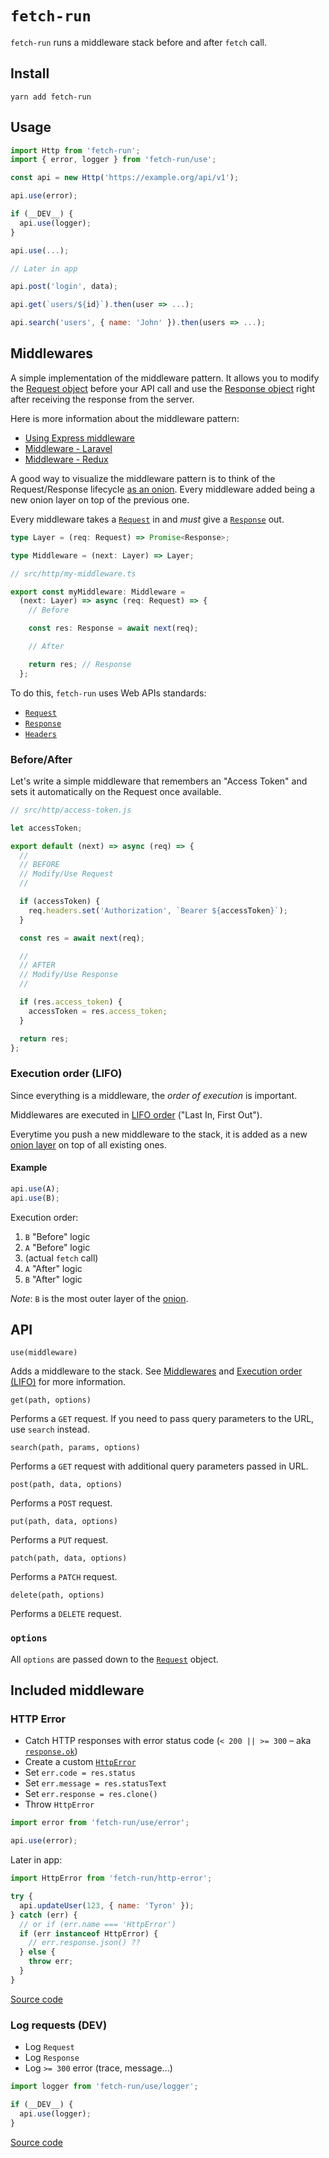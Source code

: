 # `fetch-run`

`fetch-run` runs a middleware stack before and after `fetch` call.

## Install

```
yarn add fetch-run
```

## Usage

```js
import Http from 'fetch-run';
import { error, logger } from 'fetch-run/use';

const api = new Http('https://example.org/api/v1');

api.use(error);

if (__DEV__) {
  api.use(logger);
}

api.use(...);

// Later in app

api.post('login', data);

api.get(`users/${id}`).then(user => ...);

api.search('users', { name: 'John' }).then(users => ...);
```

## Middlewares

A simple implementation of the middleware pattern. It allows you to modify the [Request object](https://developer.mozilla.org/en-US/docs/Web/API/Request) before your API call and use the [Response object](https://developer.mozilla.org/en-US/docs/Web/API/Response) right after receiving the response from the server.

Here is more information about the middleware pattern:

- [Using Express middleware](https://expressjs.com/en/guide/using-middleware.html)
- [Middleware - Laravel](https://laravel.com/docs/5.7/middleware)
- [Middleware - Redux](https://redux.js.org/advanced/middleware)

A good way to visualize the middleware pattern is to think of the Request/Response lifecycle [as an onion](https://www.google.com/search?q=middleware+onion&tbm=isch). Every middleware added being a new onion layer on top of the previous one.

Every middleware takes a [`Request`](https://developer.mozilla.org/en-US/docs/Web/API/Request) in and _must_ give a [`Response`](https://developer.mozilla.org/en-US/docs/Web/API/Response) out.

```ts
type Layer = (req: Request) => Promise<Response>;

type Middleware = (next: Layer) => Layer;

// src/http/my-middleware.ts

export const myMiddleware: Middleware =
  (next: Layer) => async (req: Request) => {
    // Before

    const res: Response = await next(req);

    // After

    return res; // Response
  };
```

To do this, `fetch-run` uses Web APIs standards:

- [`Request`](https://developer.mozilla.org/en-US/docs/Web/API/Request)
- [`Response`](https://developer.mozilla.org/en-US/docs/Web/API/Response)
- [`Headers`](https://developer.mozilla.org/en-US/docs/Web/API/Headers)

### Before/After

Let's write a simple middleware that remembers an "Access Token" and sets it automatically on the Request once available.

```js
// src/http/access-token.js

let accessToken;

export default (next) => async (req) => {
  //
  // BEFORE
  // Modify/Use Request
  //

  if (accessToken) {
    req.headers.set('Authorization', `Bearer ${accessToken}`);
  }

  const res = await next(req);

  //
  // AFTER
  // Modify/Use Response
  //

  if (res.access_token) {
    accessToken = res.access_token;
  }

  return res;
};
```

### Execution order (LIFO)

Since everything is a middleware, the _order of execution_ is important.

Middlewares are executed in [LIFO order](https://en.wikipedia.org/wiki/FIFO_and_LIFO_accounting#LIFO) ("Last In, First Out").

Everytime you push a new middleware to the stack, it is added as a new [onion layer](https://www.google.com/search?q=middleware+onion&tbm=isch) on top of all existing ones.

#### Example

```js
api.use(A);
api.use(B);
```

Execution order:

1. `B` "Before" logic
2. `A` "Before" logic
3. (actual `fetch` call)
4. `A` "After" logic
5. `B` "After" logic

_Note_: `B` is the most outer layer of the [onion](https://www.google.com/search?q=middleware+onion&tbm=isch).

## API

`use(middleware)`

Adds a middleware to the stack. See [Middlewares](https://github.com/eightyfive/fetch-run#middlewares) and [Execution order (LIFO)](https://github.com/eightyfive/fetch-run#execution-order-lifo) for more information.

`get(path, options)`

Performs a `GET` request. If you need to pass query parameters to the URL, use `search` instead.

`search(path, params, options)`

Performs a `GET` request with additional query parameters passed in URL.

`post(path, data, options)`

Performs a `POST` request.

`put(path, data, options)`

Performs a `PUT` request.

`patch(path, data, options)`

Performs a `PATCH` request.

`delete(path, options)`

Performs a `DELETE` request.

### `options`

All `options` are passed down to the [`Request`](https://developer.mozilla.org/en-US/docs/Web/API/Request) object.

## Included middleware

### HTTP Error

- Catch HTTP responses with error status code (`< 200 || >= 300` – aka [`response.ok`](https://developer.mozilla.org/en-US/docs/Web/API/Response/ok))
- Create a custom [`HttpError`](https://github.com/eightyfive/fetch-run/blob/master/http-error.js)
- Set `err.code = res.status`
- Set `err.message = res.statusText`
- Set `err.response = res.clone()`
- Throw `HttpError`

```js
import error from 'fetch-run/use/error';

api.use(error);
```

Later in app:

```js
import HttpError from 'fetch-run/http-error';

try {
  api.updateUser(123, { name: 'Tyron' });
} catch (err) {
  // or if (err.name === 'HttpError')
  if (err instanceof HttpError) {
    // err.response.json() ??
  } else {
    throw err;
  }
}
```

[Source code](https://github.com/eightyfive/fetch-run/blob/master/use/error.js)

### Log requests (DEV)

- Log `Request`
- Log `Response`
- Log `>= 300` error (trace, message...)

```js
import logger from 'fetch-run/use/logger';

if (__DEV__) {
  api.use(logger);
}
```

[Source code](https://github.com/eightyfive/fetch-run/blob/master/use/logger.js)
